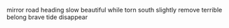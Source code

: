mirror road heading slow beautiful while torn south slightly remove terrible belong brave tide disappear